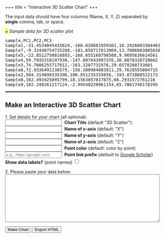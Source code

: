 +++
title = "Interactive 3D Scatter Chart"
+++
<div>
<script src="https://code.highcharts.com/highcharts-3d.js"></script>

<p>The input data should have four columns (Name, X, Y, Z) separated by <strong>single</strong> comma, tab, or space.</p>

<span class="csv-toggle"><em><mark>+</mark> Sample data for 3D scatter plot</em></span>
<span class="csv-example" style="width: 100%">
<pre>
sample,PC1,PC2,PC3
Sample1,-31.4534045435624,-160.626661959301,10.2426003304401
Sample7,-9.32440754725288,-181.058717813969,13.7886983885638
Sample5,-22.8512750816893,-168.655168798508,9.9695636614561
Sample4,59.7935318197938,-147.887643997376,30.8070320720662
Sample3,74.7006255717812,-163.3207731976,29.6578288733601
Sample6,72.9336491138579,-156.208984003811,29.7628555084715
Sample2,504.314098335396,100.851235355056,-193.872808522173
Sample8,162.493425095799,18.1563057817875,66.2931572761216
Sample9,182.240261217124,-2.99548220961154,65.7061740178395
</pre></span>
<script>
function main() {
  $('.csv-example').hide();
  $('.csv-toggle').on('click', function() {
    $(this).toggleClass('active');
    $(this).next().slideToggle(400);
  });
}
$(document).ready(main);
</script>

<hr style="border: 1px dashed #008800">

<h2>Make an Interactive 3D Scatter Chart</h2>

<form>
<p>1. Set details for your chart (all optional):<br>
<input type="text" name="mtitle">&nbsp;&nbsp;<strong>Chart Title</strong> (default "3D Scatter"):<br> 
<input type="text" name="xaxis">&nbsp;&nbsp;<strong>Name of x-axis</strong> (default: "X")<br>
<input type="text" name="yaxis">&nbsp;&nbsp;<strong>Name of y-axis</strong> (default: "Y")<br> 
<input type="text" name="zaxis">&nbsp;&nbsp;<strong>Name of z-axis</strong> (default: "Z")<br> 
<input type="text" name="pcolor">&nbsp;&nbsp;<strong>Point color</strong> (default: color by point)<br> 
<input type="text" name="preurl" placeholder="e.g., https://google.com/">&nbsp;&nbsp;<strong>Point link prefix</strong> (default to <a href="https://scholar.google.com">Google Scholar</a>)<br>
<strong>Show data labels?</strong> (point names) <input type="checkbox" id="select-datalebels" style="height: 1.2em;">
</p>
<p>2. Please paste your data below:<br>
<textarea rows="10" cols="60" name="usrcsv"></textarea><br>
</p>
</form>
<button id="makeChart">Make Chart</button>
<button id="exportHtml">Export HTML</button>
<br>
<div id="container" style="width: 90%; margin: 0 auto"></div>
<script src="/js/3dscatter.js"></script>
<script src='/js/export/exportXYZ.js'></script>
</div>
